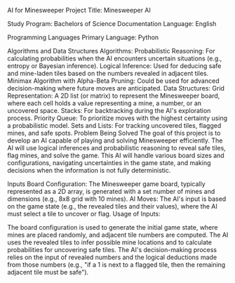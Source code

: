 AI for Minesweeper
Project Title: Minesweeper AI

Study Program: Bachelors of Science
Documentation Language: English

Programming Languages
Primary Language: Python

Algorithms and Data Structures
Algorithms:
Probabilistic Reasoning: For calculating probabilities when the AI encounters uncertain situations (e.g., entropy or Bayesian inference).
Logical Inference: Used for deducing safe and mine-laden tiles based on the numbers revealed in adjacent tiles.
Minimax Algorithm with Alpha-Beta Pruning: Could be used for advanced decision-making where future moves are anticipated.
Data Structures:
Grid Representation: A 2D list (or matrix) to represent the Minesweeper board, where each cell holds a value representing a mine, a number, or an uncovered space.
Stacks: For backtracking during the AI's exploration process.
Priority Queue: To prioritize moves with the highest certainty using a probabilistic model.
Sets and Lists: For tracking uncovered tiles, flagged mines, and safe spots.
Problem Being Solved
The goal of this project is to develop an AI capable of playing and solving Minesweeper efficiently. The AI will use logical inferences and probabilistic reasoning to reveal safe tiles, flag mines, and solve the game. This AI will handle various board sizes and configurations, navigating uncertainties in the game state, and making decisions when the information is not fully deterministic.

Inputs
Board Configuration: The Minesweeper game board, typically represented as a 2D array, is generated with a set number of mines and dimensions (e.g., 8x8 grid with 10 mines).
AI Moves: The AI's input is based on the game state (e.g., the revealed tiles and their values), where the AI must select a tile to uncover or flag.
Usage of Inputs:

The board configuration is used to generate the initial game state, where mines are placed randomly, and adjacent tile numbers are computed.
The AI uses the revealed tiles to infer possible mine locations and to calculate probabilities for uncovering safe tiles.
The AI's decision-making process relies on the input of revealed numbers and the logical deductions made from those numbers (e.g., "if a 1 is next to a flagged tile, then the remaining adjacent tile must be safe").

